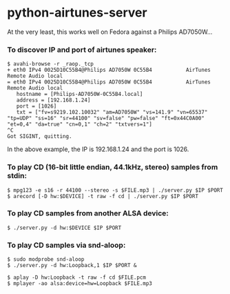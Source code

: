 # python-airtunes-server

At the very least, this works well on Fedora against a Philips AD7050W...

### To discover IP and port of airtunes speaker:

```
$ avahi-browse -r _raop._tcp
+ eth0 IPv4 0025D10C55B4@Philips AD7050W 0C55B4           AirTunes Remote Audio local
= eth0 IPv4 0025D10C55B4@Philips AD7050W 0C55B4           AirTunes Remote Audio local
   hostname = [Philips-AD7050W-0C55B4.local]
   address = [192.168.1.24]
   port = [1026]
   txt = ["fv=s9219.102.10032" "am=AD7050W" "vs=141.9" "vn=65537" "tp=UDP" "ss=16" "sr=44100" "sv=false" "pw=false" "ft=0x44C0A00" "et=0,4" "da=true" "cn=0,1" "ch=2" "txtvers=1"]
^C
Got SIGINT, quitting.
```

In the above example, the IP is 192.168.1.24 and the port is 1026.

### To play CD (16-bit little endian, 44.1kHz, stereo) samples from stdin:

```
$ mpg123 -e s16 -r 44100 --stereo -s $FILE.mp3 | ./server.py $IP $PORT
$ arecord [-D hw:$DEVICE] -t raw -f cd | ./server.py $IP $PORT
```

### To play CD samples from another ALSA device:

```
$ ./server.py -d hw:$DEVICE $IP $PORT
```

### To play CD samples via snd-aloop:

```
$ sudo modprobe snd-aloop
$ ./server.py -d hw:Loopback,1 $IP $PORT &

$ aplay -D hw:Loopback -t raw -f cd $FILE.pcm
$ mplayer -ao alsa:device=hw=Loopback $FILE.mp3
```

